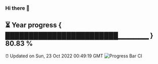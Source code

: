 ### Hi there 👋
⏳ Year progress { ████████████████████████▁▁▁▁▁▁ } 80.83 %
---
⏰ Updated on Sun, 23 Oct 2022 00:49:19 GMT
![Progress Bar CI](https://github.com/Moyi321/Moyi321/workflows/Progress%20Bar%20CI/badge.svg)
